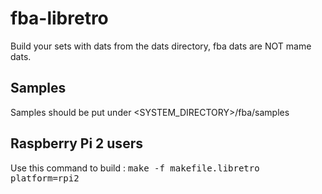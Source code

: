 # fba-libretro

Build your sets with dats from the dats directory, fba dats are NOT mame dats.

## Samples

Samples should be put under <SYSTEM_DIRECTORY>/fba/samples

## Raspberry Pi 2 users

Use this command to build :
<tt>make -f makefile.libretro platform=rpi2</tt>
